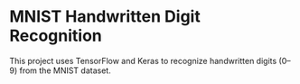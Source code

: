 
# MNIST Handwritten Digit Recognition

This project uses TensorFlow and Keras to recognize handwritten digits (0–9) from the MNIST dataset.
